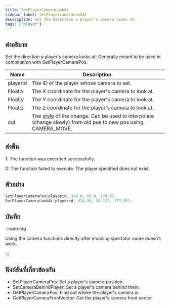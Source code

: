 ```yaml
---
title: SetPlayerCameraLookAt
sidebar_label: SetPlayerCameraLookAt
description: Set the direction a player's camera looks at.
tags: ["player"]
---
```


## คำอธิบาย

Set the direction a player's camera looks at. Generally meant to be used in combination with SetPlayerCameraPos.

| Name     | Description                                                                                                                                                                                          |
| -------- | ---------------------------------------------------------------------------------------------------------------------------------------------------------------------------------------------------- |
| playerid | The ID of the player whose camera to set.                                                                                                                                                            |
| Float:x  | The X coordinate for the player's camera to look at.                                                                                                                                                 |
| Float:y  | The Y coordinate for the player's camera to look at.                                                                                                                                                 |
| Float:z  | The Z coordinate for the player's camera to look at.                                                                                                                                                 |
| cut      | The [style](../resources/cameracutstyles.md) of the change. Can be used to interpolate (change slowly) from old pos to new pos using CAMERA_MOVE. |

## ส่งคืน

1: The function was executed successfully.

0: The function failed to execute. The player specified does not exist.

## ตัวอย่าง

```c
SetPlayerCameraPos(playerid, 320.0, 50.0, 170.0);
SetPlayerCameraLookAt(playerid, 324.34, 54.122, 173.35);
```

## บันทึก

:::warning

Using the camera functions directly after enabling spectator mode doesn't work.

:::

## ฟังก์ชั่นที่เกี่ยวข้องกัน

- SetPlayerCameraPos: Set a player's camera position.
- SetCameraBehindPlayer: Set a player's camera behind them.
- GetPlayerCameraPos: Find out where the player's camera is.
- GetPlayerCameraFrontVector: Get the player's camera front vector
